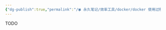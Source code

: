 ```yaml
---
{"dg-publish":true,"permalink":"/🍀 永久笔记/效率工具/docker/docker 使用过程中遇到的问题/","created":"2023/03/06 14:16:36","updated":"2023/03/07 13:14:11"}
---
```



TODO